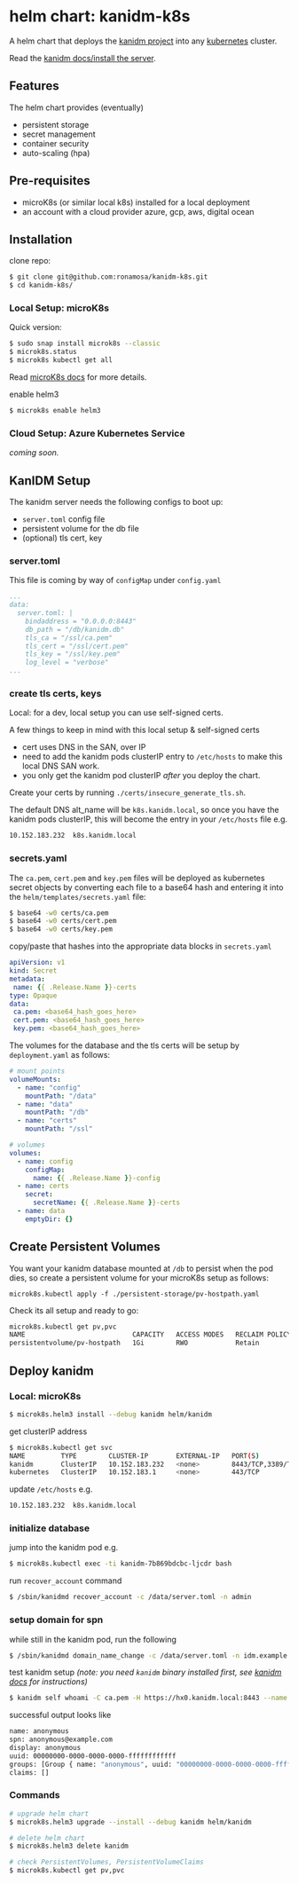 # helm chart: kanidm-k8s

A helm chart that deploys the [kanidm project](https://github.com/kanidm/kanidm) into any [kubernetes](https://kubernetes.io/) cluster.

Read the [kanidm docs/install the server](https://github.com/kanidm/kanidm/blob/master/kanidm_book/src/installing_the_server.md).

## Features

The helm chart provides (eventually)

* persistent storage
* secret management
* container security
* auto-scaling (hpa)

## Pre-requisites

* microK8s (or similar local k8s) installed for a local deployment
* an account with a cloud provider azure, gcp, aws, digital ocean

## Installation

clone repo:

```bash
$ git clone git@github.com:ronamosa/kanidm-k8s.git
$ cd kanidm-k8s/
```

### Local Setup: microK8s

Quick version:

```bash
$ sudo snap install microk8s --classic
$ microk8s.status
$ microk8s kubectl get all
```

Read [microK8s docs](https://microk8s.io/docs) for more details.

enable helm3

```bash
$ microk8s enable helm3
```

### Cloud Setup: Azure Kubernetes Service

_coming soon._

## KanIDM Setup

The kanidm server needs the following configs to boot up:

* `server.toml` config file
* persistent volume for the db file
* (optional) tls cert, key

### server.toml

This file is coming by way of `configMap` under `config.yaml`

```yaml
...
data:
  server.toml: |
    bindaddress = "0.0.0.0:8443"
    db_path = "/db/kanidm.db"
    tls_ca = "/ssl/ca.pem"
    tls_cert = "/ssl/cert.pem"
    tls_key = "/ssl/key.pem"
    log_level = "verbose"
...
```

### create tls certs, keys

Local: for a dev, local setup you can use self-signed certs.

A few things to keep in mind with this local setup & self-signed certs

* cert uses DNS in the SAN, over IP
* need to add the kanidm pods clusterIP entry to `/etc/hosts` to make this local DNS SAN work.
* you only get the kanidm pod clusterIP _after_ you deploy the chart.

Create your certs by running `./certs/insecure_generate_tls.sh`.

The default DNS alt_name will be `k8s.kanidm.local`, so once you have the kanidm pods clusterIP, this will become the entry in your `/etc/hosts` file e.g.

```bash
10.152.183.232  k8s.kanidm.local
```

### secrets.yaml

The `ca.pem`, `cert.pem` and `key.pem` files will be deployed as kubernetes secret objects by converting each file to a base64 hash and entering it into the `helm/templates/secrets.yaml` file:

```bash
$ base64 -w0 certs/ca.pem
$ base64 -w0 certs/cert.pem
$ base64 -w0 certs/key.pem
```

copy/paste that hashes into the appropriate data blocks in `secrets.yaml`

```yaml
apiVersion: v1
kind: Secret
metadata:
 name: {{ .Release.Name }}-certs
type: Opaque
data:
 ca.pem: <base64_hash_goes_here>
 cert.pem: <base64_hash_goes_here>
 key.pem: <base64_hash_goes_here>
```

The volumes for the database and the tls certs will be setup by `deployment.yaml` as follows:

```yaml
# mount points
volumeMounts:
  - name: "config"
    mountPath: "/data"
  - name: "data"
    mountPath: "/db"
  - name: "certs"
    mountPath: "/ssl"

# volumes
volumes:
  - name: config
    configMap:
      name: {{ .Release.Name }}-config
  - name: certs
    secret:
      secretName: {{ .Release.Name }}-certs
  - name: data
    emptyDir: {}
```

## Create Persistent Volumes

You want your kanidm database mounted at `/db` to persist when the pod dies, so create a persistent volume for your microK8s setup as follows:

`microk8s.kubectl apply -f ./persistent-storage/pv-hostpath.yaml`

Check its all setup and ready to go:

```sh
microk8s.kubectl get pv,pvc
NAME                           CAPACITY   ACCESS MODES   RECLAIM POLICY   STATUS     CLAIM                 STORAGECLASS   REASON   AGE
persistentvolume/pv-hostpath   1Gi        RWO            Retain           Released   default/pv-hostpath   manual                  2d
```

## Deploy kanidm

### Local: microK8s

```bash
$ microk8s.helm3 install --debug kanidm helm/kanidm
```

get clusterIP address

```bash
$ microk8s.kubectl get svc
NAME         TYPE        CLUSTER-IP       EXTERNAL-IP   PORT(S)             AGE
kanidm       ClusterIP   10.152.183.232   <none>        8443/TCP,3389/TCP   32m
kubernetes   ClusterIP   10.152.183.1     <none>        443/TCP             23h
```

update `/etc/hosts` e.g.

```bash
10.152.183.232  k8s.kanidm.local
```

### initialize database

jump into the kanidm pod e.g.

```bash
$ microk8s.kubectl exec -ti kanidm-7b869bdcbc-ljcdr bash
```

run `recover_account` command

```bash
$ /sbin/kanidmd recover_account -c /data/server.toml -n admin
```

### setup domain for spn

while still in the kanidm pod, run the following

```bash
$ /sbin/kanidmd domain_name_change -c /data/server.toml -n idm.example.com
```

test kanidm setup _(note: you need `kanidm` binary installed first, see [kanidm docs](https://github.com/kanidm/kanidm/blob/master/kanidm_book/src/client_tools.md) for instructions)_

```bash
$ kanidm self whoami -C ca.pem -H https://hx0.kanidm.local:8443 --name anonymous
```

successful output looks like

```bash
name: anonymous
spn: anonymous@example.com
display: anonymous
uuid: 00000000-0000-0000-0000-ffffffffffff
groups: [Group { name: "anonymous", uuid: "00000000-0000-0000-0000-ffffffffffff" }]
claims: []
```

### Commands

```bash
# upgrade helm chart
$ microk8s.helm3 upgrade --install --debug kanidm helm/kanidm

# delete helm chart
$ microk8s.helm3 delete kanidm

# check PersistentVolumes, PersistentVolumeClaims
$ microk8s.kubectl get pv,pvc
```
